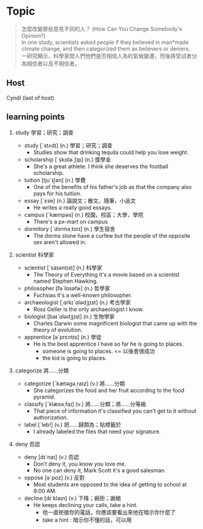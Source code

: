 # Topic

> 怎麼改變那些意見不同的人？ (How Can You Change Somebody's Opinion?) <br>
> In one study, scientists asked people if they believed in man*made climate change, and then categorized them as believers or deniers. <br>
> 一研究顯示，科學家問人們他們是否相信人為的氣候變遷，而後將受試者分為相信者以及不相信者。 <br>

## Host
Cyndi (last of host)

## learning points

1. study  學習；研究；調查
    * study  [ˋstʌdɪ]  (n.)  學習；研究；調查
        - Studies show that drinking tequila could help you lose weight.
    * scholarship  [ˋskɑlɚ͵ʃɪp]  (n.)  獎學金
        - She's a great athlete. I think she deserves the football scholarship.
    * tuition  [tjuˋɪʃən]  (n.)  學費
        - One of the benefits of his father's job as that the company also pays for his tuition.
    * essay  [ˋɛse]  (n.)  論說文；散文，隨筆，小品文
        - He writes a really good essays.
    * campus  [ˋkæmpəs]  (n.)  校園，校區；大學，學院
        - There's a px-mart on campus
    * dormitory  [ˋdɔrmə͵torɪ]  (n.)  學生宿舍
        - The dorms stone have a curfew but the people of the opposite sex aren't allowed in.

2. scientist  科學家
    * scientist  [ˋsaɪəntɪst]  (n.)  科學家
        - The Theory of Everything it's a movie based on a scientist named Stephen Hawking.
    * philosopher  [fəˋlɑsəfɚ]  (n.)  哲學家
        - Fuchsias it's a well-known philosopher.
    * archaeologist  [͵ɑrkɪˋɑlədʒɪst]  (n.)  考古學家
        - Ross Geller is the only archaeologist I know.
    * biologist  [baɪˋɑlədʒɪst]  (n.)  生物學家
        - Charles Darwin some magnificent biologist that came up with the theory of evolution.
    * apprentice  [əˋprɛntɪs]  (n.)  學徒
        - He is the best apprentice I have so far he is going to places.
            + someone is going to places. <= 以後會很成功
            + the kid is going to places.

3. categorize  將……分類
    * categorize  [ˋkætəgə͵raɪz]  (v.)  將……分類
        - She categorizes the food and her fruit according to the food pyramid.
    * classify  [ˋklæsə͵faɪ]  (v.)  將……分類；將……分等級
        - That piece of information it's classified you can't get to it without authorization.
    * label  [ˋleb!]  (v.)  把……歸類為；貼標籤於
        - I already labeled the files that need your signature.

4. deny  否認
    * deny  [dɪˋnaɪ]  (v.)  否認
        - Don't deny it, you know you love me.
        - No one can deny it, Mark Scott it's a good salesman.
    * oppose  [əˋpoz]  (v.)  反對
        - Most students are opposed to the idea of getting to school at 8:00 AM.
    * decline  [dɪˋklaɪn]  (v.)  下降；婉拒；謝絕
        - He keeps declining your calls, take a hint.
            + 他一直拒接你的電話，你應該要看出來他在暗示你什麼了
            + take a hint : 暗示你不懂的話，可以用

